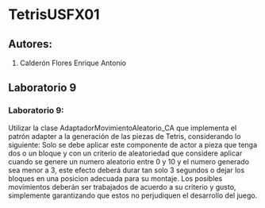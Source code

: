 # TetrisUSFX01
## Autores: 
1. Calderón Flores Enrique Antonio
## Laboratorio 9

### Laboratorio 9:  
Utilizar la clase AdaptadorMovimientoAleatorio_CA que implementa el patrón adapter a la generación de las piezas de Tetris, considerando lo siguiente: Solo se debe aplicar este componente de actor a pieza que tenga dos o un bloque y con un criterio de aleatoriedad que considere aplicar cuando se genere un numero aleatorio entre 0 y 10 y el numero generado sea menor a 3, este efecto deberá durar tan solo 3 segundos o dejar los bloques en una posicion adecuada para su montaje. Los posibles movimientos deberán ser trabajados de acuerdo a su criterio y gusto, simplemente garantizando que estos no perjudiquen el desarrollo del juego.
